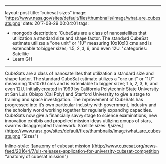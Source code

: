 
---
layout: post
title:  “cubesat sizes"
image: 'https://www.nasa.gov/sites/default/files/thumbnails/image/what_are_cubesats.png'
date:   2017-08-29 00:04:01
tags:
- mongodb
description: 'CubeSats are a class of nanosatellites that utilization a standard size and shape factor. The standard CubeSat estimate utilizes a "one unit" or "1U" measuring 10x10x10 cms and is extendable to bigger sizes; 1.5, 2, 3, 6, and even 12U.
 '
categories: Satellite 
- Learn GH 
---

CubeSats are a class of nanosatellites that utilization a standard size and shape factor. The standard CubeSat estimate utilizes a "one unit" or "1U" measuring 10x10x10 cms and is extendable to bigger sizes; 1.5, 2, 3, 6, and even 12U. Initially created in 1999 by California Polytechnic State University at San Luis Obispo (Cal Poly) and Stanford University to give a stage to training and space investigation. The improvement of CubeSats has progressed into it's own particular industry with government, industry and the scholarly world working together for regularly expanding capacities. CubeSats now give a financially savvy stage to science examinations, new innovation exhibits and propelled mission ideas utilizing groups of stars, swarms disaggregated framework.
Satellite sizes: 
![sizes](https://www.nasa.gov/sites/default/files/thumbnails/image/what_are_cubesats.png
 “Sizes")

Inline-style: 
![anatomy of cubesat mission
 ](http://www.cubesat.org/news-feed/2016/4/7/ula-releases-application-for-university-cubesat-competition
 “anatomy of cubesat mission")
